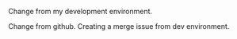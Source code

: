 
Change from my development environment.

Change from github. Creating a merge issue from dev environment.
